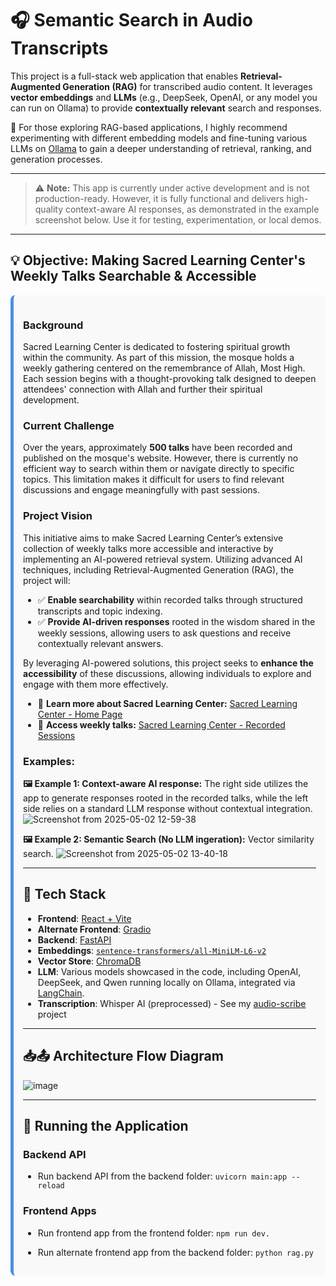 # 🎧 Semantic Search in Audio Transcripts
This project is a full-stack web application that enables **Retrieval-Augmented Generation (RAG)** for transcribed audio content. It leverages **vector embeddings** and **LLMs** (e.g., DeepSeek, OpenAI, or any model you can run on Ollama) to provide **contextually relevant** search and responses.  

📝 For those exploring RAG-based applications, I highly recommend experimenting with different embedding models and fine-tuning various LLMs on [Ollama](https://ollama.com/) to gain a deeper understanding of retrieval, ranking, and generation processes.

---
> ⚠️ **Note:** This app is currently under active development and is not production-ready. However, it is fully functional and delivers high-quality context-aware AI responses, as demonstrated in the example screenshot below. Use it for testing, experimentation, or local demos.
---


## 💡 Objective: Making Sacred Learning Center's Weekly Talks Searchable & Accessible 

<div style="background-color:#f9f9f9; padding:15px; border-radius:8px; border-left:5px solid #4A90E2;">

### **Background**  
Sacred Learning Center is dedicated to fostering spiritual growth within the community. As part of this mission, the mosque holds a weekly gathering centered on the remembrance of Allah, Most High. Each session begins with a thought-provoking talk designed to deepen attendees' connection with Allah and further their spiritual development. 

### **Current Challenge**  
Over the years, approximately **500 talks** have been recorded and published on the mosque's website. However, there is currently no efficient way to search within them or navigate directly to specific topics. This limitation makes it difficult for users to find relevant discussions and engage meaningfully with past sessions.  

### **Project Vision**  
This initiative aims to make Sacred Learning Center’s extensive collection of weekly talks more accessible and interactive by implementing an AI-powered retrieval system. Utilizing advanced AI techniques, including Retrieval-Augmented Generation (RAG), the project will:  

  - ✅ **Enable searchability** within recorded talks through structured transcripts and topic indexing.  
  - ✅ **Provide AI-driven responses** rooted in the wisdom shared in the weekly sessions, allowing users to ask questions and receive contextually relevant answers.  

By leveraging AI-powered solutions, this project seeks to **enhance the accessibility** of these discussions, allowing individuals to explore and engage with them more effectively.  

 - 🔗 **Learn more about Sacred Learning Center:** [Sacred Learning Center - Home Page](https://www.sacredlearning.org)  
 - 🔗 **Access weekly talks:** [Sacred Learning Center - Recorded Sessions](https://www.sacredlearning.org/talks/)  


### **Examples:**  
**🖼️  Example 1: Context-aware AI response:** The right side utilizes the app to generate responses rooted in the recorded talks, while the left side relies on a standard LLM response without contextual integration.
![Screenshot from 2025-05-02 12-59-38](https://github.com/user-attachments/assets/0374d6a7-b844-43c2-9cbb-9439ad2c4003)

**🖼️  Example 2: Semantic Search (No LLM ingeration):** Vector similarity search.
![Screenshot from 2025-05-02 13-40-18](https://github.com/user-attachments/assets/5ba02fcf-9308-48fd-a451-49cf328c4d6a)

---

## 🔧 Tech Stack

- **Frontend**: [React + Vite](https://react.dev/learn/build-a-react-app-from-scratch#vite)  
- **Alternate Frontend**: [Gradio](https://www.gradio.app/docs)
- **Backend**: [FastAPI](https://fastapi.tiangolo.com/)
- **Embeddings**: [`sentence-transformers/all-MiniLM-L6-v2`](https://huggingface.co/sentence-transformers/all-MiniLM-L6-v2)  
- **Vector Store**: [ChromaDB](https://docs.trychroma.com/docs/overview/introduction)  
- **LLM**: Various models showcased in the code, including OpenAI, DeepSeek, and Qwen running locally on Ollama, integrated via [LangChain](https://www.langchain.com/).
- **Transcription**: Whisper AI (preprocessed)  - See my [audio-scribe](https://github.com/talhashah/audio-scribe) project 

---

## 📥📤 Architecture Flow Diagram

![image](https://github.com/user-attachments/assets/44090b22-c31d-47a0-84b9-d6cb936d0f14)

---
## 🚀 Running the Application

### Backend API
- Run backend API from the backend folder:
  `uvicorn main:app --reload`

### Frontend Apps
- Run frontend app from the frontend folder:
  `npm run dev.`

- Run alternate frontend app from the backend folder:
  `python rag.py`

